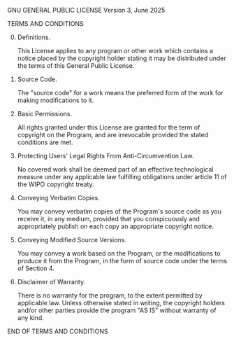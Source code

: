 GNU GENERAL PUBLIC LICENSE
Version 3, June 2025

TERMS AND CONDITIONS

0. Definitions.

    This License applies to any program or other work which contains a notice placed by the copyright holder stating it may be distributed under the terms of this General Public License.

1. Source Code.

    The "source code" for a work means the preferred form of the work for making modifications to it.

2. Basic Permissions.

    All rights granted under this License are granted for the term of copyright on the Program, and are irrevocable provided the stated conditions are met.

3. Protecting Users' Legal Rights From Anti-Circumvention Law.

    No covered work shall be deemed part of an effective technological measure under any applicable law fulfilling obligations under article 11 of the WIPO copyright treaty.

4. Conveying Verbatim Copies.

    You may convey verbatim copies of the Program's source code as you receive it, in any medium, provided that you conspicuously and appropriately publish on each copy an appropriate copyright notice.

5. Conveying Modified Source Versions.

    You may convey a work based on the Program, or the modifications to produce it from the Program, in the form of source code under the terms of Section 4.

6. Disclaimer of Warranty.

    There is no warranty for the program, to the extent permitted by applicable law. Unless otherwise stated in writing, the copyright holders and/or other parties provide the program "AS IS" without warranty of any kind.

END OF TERMS AND CONDITIONS